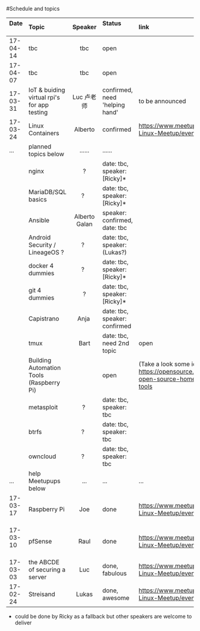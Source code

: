 #Schedule and topics


| Date          | Topic         | Speaker  |Status                    | link           |
| ------------- |:--------------|:--------:|:-------------------------|:-------------|
| 17-04-14      | tbc           | tbc      | open                     |
| 17-04-07      | tbc           | tbc      | open                     |
| 17-03-31      | IoT & buiding virtual rpi's for app testing | Luc 卢老师| confirmed, need 'helping hand' | to be announced
| 17-03-24      | Linux Containers | Alberto  | confirmed  | https://www.meetup.com/Shanghai-Linux-Meetup/events/237978511/
|...            | planned topics below | ...... | ......  |                   
|        | nginx        | ?   | date: tbc, speaker: [Ricky]* |
|        | MariaDB/SQL basics  | ?   | date: tbc, speaker: [Ricky]*  |
|        | Ansible      | Alberto Galan | speaker: confirmed, date: tbc |
|        | Android Security / LineageOS ?  | ?   | date: tbc, speaker: (Lukas?)  |
|        | docker 4 dummies  | ?   | date: tbc, speaker: [Ricky]*  |
|        | git 4 dummies | ? | date: tbc, speaker: [Ricky]*  |
|        | Capistrano |  Anja  | date: tbc, speaker: confirmed  |
|        | tmux          | Bart | date: tbc, need 2nd topic | open   |
|        | Building Automation Tools (Raspberry Pi)     |     | open     | (Take a look some ideas) https://opensource.com/life/16/3/5-open-source-home-automation-tools
|        | metasploit |  ?  | date: tbc, speaker: tbc  |
|        | btrfs        | ?   | date: tbc, speaker: tbc  |
|        | owncloud     | ?   | date: tbc, speaker: tbc  |
|...     | help Meetupups below     | ...    | ...     |...
| 17-03-17      | Raspberry Pi | Joe | done  | https://www.meetup.com/Shanghai-Linux-Meetup/events/238234568/
| 17-03-10      | pfSense      | Raul | done  | https://www.meetup.com/Shanghai-Linux-Meetup/events/238109581/
| 17-03-03      | the ABCDE of securing a server | Luc | done, fabulous | https://www.meetup.com/Shanghai-Linux-Meetup/events/237752035/
| 17-02-24      | Streisand     | Lukas    | done, awesome     |https://www.meetup.com/Shanghai-Linux-Meetup/events/237645001/

* could be done by Ricky as a fallback but other speakers are welcome to deliver
